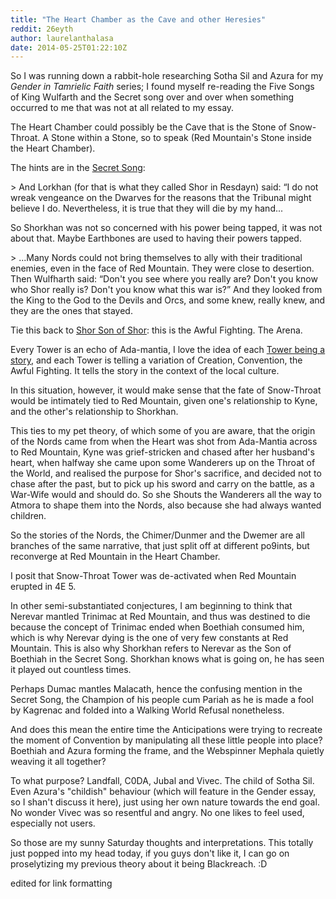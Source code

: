 ```yaml
---
title: "The Heart Chamber as the Cave and other Heresies"
reddit: 26eyth
author: laurelanthalasa
date: 2014-05-25T01:22:10Z
---
```


So I was running down a rabbit-hole researching Sotha Sil and Azura for my *Gender in Tamrielic Faith* series; I found myself re-reading the Five Songs of King Wulfarth and the Secret song over and over when something occurred to me that was not at all related to my essay.

The Heart Chamber could possibly be the Cave that is the Stone of Snow-Throat.  A Stone within a Stone, so to speak (Red Mountain's Stone inside the Heart Chamber).

The hints are in the [Secret Song](http://www.imperial-library.info/content/secret-song-wulfharth-ash-king):

&gt; And Lorkhan (for that is what they called Shor in Resdayn) said: “I do not wreak vengeance on the Dwarves for the reasons that the Tribunal might believe I do. Nevertheless, it is true that they will die by my hand...

So Shorkhan was not so concerned with his power being tapped, it was not about that.  Maybe Earthbones are used to having their powers tapped.

&gt; ...Many Nords could not bring themselves to ally with their traditional enemies, even in the face of Red Mountain. They were close to desertion. Then Wulfharth said: “Don't you see where you really are? Don't you know who Shor really is? Don't you know what this war is?” And they looked from the King to the God to the Devils and Orcs, and some knew, really knew, and they are the ones that stayed.

Tie this back to [Shor Son of Shor](http://www.imperial-library.info/content/shor-son-shor-full):  this is the Awful Fighting.  The Arena.

Every Tower is an echo of Ada-mantia, I love the idea of each [Tower being a story](http://www.reddit.com/r/teslore/comments/268egs/a_theory_on_the_mechanics_of_towers/), and each Tower is telling a variation of Creation, Convention, the Awful Fighting.  It tells the story in the context of the local culture.

In this situation, however, it would make sense that the fate of Snow-Throat would be intimately tied to Red Mountain, given one's relationship to Kyne, and the other's relationship to Shorkhan.

This ties to my pet theory, of which some of you are aware, that the origin of the Nords came from when the Heart was shot from Ada-Mantia across to Red Mountain, Kyne was grief-stricken and chased after her husband's heart, when halfway she came upon some Wanderers up on the Throat of the World, and realised the purpose for Shor's sacrifice, and decided not to chase after the past, but to pick up his sword and carry on the battle, as a War-Wife would and should do.  So she Shouts the Wanderers all the way to Atmora to shape them into the Nords, also because she had always wanted children.

So the stories of the Nords, the Chimer/Dunmer and the Dwemer are all branches of the same narrative, that just split off at different po9ints, but reconverge at Red Mountain in the Heart Chamber.

I posit that Snow-Throat Tower was de-activated when Red Mountain erupted in 4E 5.

In other semi-substantiated conjectures, I am beginning to think that Nerevar mantled Trinimac at Red Mountain, and thus was destined to die because the concept of Trinimac ended when Boethiah consumed him, which is why Nerevar dying is the one of very few constants at Red Mountain.  This is also why Shorkhan refers to Nerevar as the Son of Boethiah in the Secret Song.  Shorkhan knows what is going on, he has seen it played out countless times.

Perhaps Dumac mantles Malacath, hence the confusing mention in the Secret Song, the Champion of his people cum Pariah as he is made a fool by Kagrenac and folded into a Walking World Refusal nonetheless.

And does this mean the entire time the Anticipations were trying to recreate the moment of Convention by manipulating all these little people into place?  Boethiah and Azura forming the frame, and the Webspinner Mephala quietly weaving it all together?

To what purpose? Landfall, C0DA, Jubal and Vivec.  The child of Sotha Sil.  Even Azura's "childish" behaviour (which will feature in the Gender essay, so I shan't discuss it here), just using her own nature towards the end goal.  No wonder Vivec was so resentful and angry.  No one likes to feel used, especially not users.

So those are my sunny Saturday thoughts and interpretations.  This totally just popped into my head today, if you guys don't like it, I can go on proselytizing my previous theory about it being Blackreach.  :D

edited for link formatting
